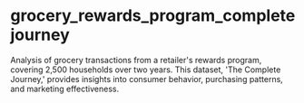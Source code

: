 # grocery_rewards_program_completejourney
Analysis of grocery transactions from a retailer's rewards program, covering 2,500 households over two years. This dataset, 'The Complete Journey,' provides insights into consumer behavior, purchasing patterns, and marketing effectiveness.
